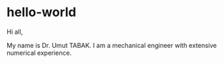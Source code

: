 # hello-world
Hi all,

My name is Dr. Umut TABAK.
I am a mechanical engineer with extensive numerical experience.

